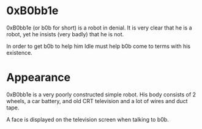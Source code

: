 0xB0bb1e
================================================================================

0xB0bb1e (or b0b for short) is a robot in denial. It is very clear that he is a
robot, yet he insists (very badly) that he is not.

In order to get b0b to help him Idle must help b0b come to terms with his
existence.

Appearance
================================================================================

0xB0bb1e is a very poorly constructed simple robot. His body consists of 2
wheels, a car battery, and old CRT television and a lot of wires and duct tape.

A face is displayed on the television screen when talking to b0b.



